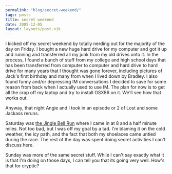 ```yaml
---
permalink: "blog/secret-weekend/"
tags: posts
title: secret weekend
date: 2005-12-05
layout: layouts/post.njk
---
```


I kicked off my secret weekend by totally nerding out for the majority of the day on Friday. I bought a new huge hard drive for my computer and got it up and running and transferred all my junk from my old drives onto it. In the process, I found a bunch of stuff from my college and high school days that has been transferred from computer to computer and hard drive to hard drive for many years that I thought was gone forever, including pictures of Jack's first birthday and many from when I lived down by Bradley. I also found funny and/or depressing IM conversations I decided to save for some reason from back when I actually used to use IM. The plan for now is to get all the crap off my laptop and try to install OSX86 on it. We'll see how that works out. 

Anyway, that night Angie and I took in an episode or 2 of Lost and some Jackass reruns. 

Saturday was [the Jingle Bell Run][1] where I came in at 8 and a half minute miles. Not too bad, but I was off my goal by a tad. I'm blaming it on the cold weather, the icy path, and the fact that both my shoelaces came untied during the race. The rest of the day was spent doing secret activities I can't discuss here. 

Sunday was more of the same secret stuff. While I can't say exactly what it is that I'm doing on those days, I can tell you that its going very well. How's that for cryptic?

 [1]: http://www.ivs.org/Results/2005/Jingle%20Bell.txt